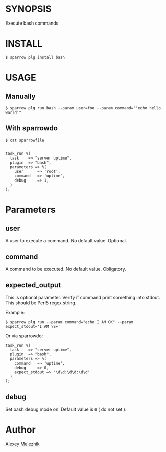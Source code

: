 # SYNOPSIS

Execute bash commands

# INSTALL

    $ sparrow plg install bash

# USAGE

## Manually

    $ sparrow plg run bash --param user=foo --param command="'echo hello world'"


## With sparrowdo

    $ cat sparrowfile


    task_run %(
      task    => "server uptime",
      plugin  => "bash",
      parameters => %(
        user      => 'root',
        command   => 'uptime',
        debug     => 1,
      )
    );


# Parameters

## user

A user to execute a command. No default value. Optional.


## command

A command to be executed. No default value. Obligatory.

## expected_output

This is optional parameter. Verify if command print something into stdout. This should be Perl5 regex string.

Example:

    $ sparrow plg run --param command="echo I AM OK" --param expect_stdout='I AM \S+'

Or via sparrowdo:


    task_run %(
      task    => "server uptime",
      plugin  => "bash",
      parameters => %(
        command   => 'uptime',
        debug     => 0,
        expect_stdout => '\d\d:\d\d:\d\d'
      )
    );
    

## debug

Set bash debug mode on. Default value is `0` ( do not set ).

# Author

[Alexey Melezhik](mailto:melezhik@gmail.com)

